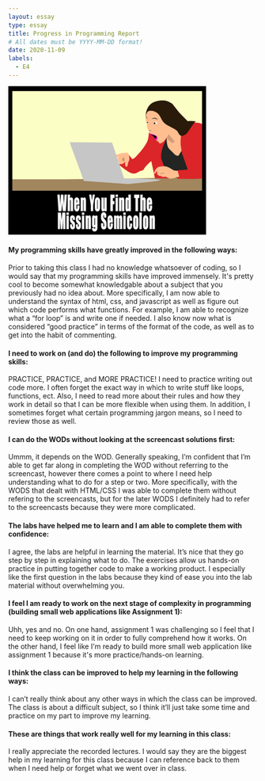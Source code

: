 ```yaml
---
layout: essay
type: essay
title: Progress in Programming Report
# All dates must be YYYY-MM-DD format!
date: 2020-11-09
labels:
  - E4
---
```

 ![Picture](/images/meme1.png)


#### My programming skills have greatly improved in the following ways:
	
 Prior to taking this class I had no knowledge whatsoever of coding, so I would say that my programming skills have improved immensely. It's pretty cool to become somewhat knowledgable about a subject that you previously had no idea about. More specifically, I am now able to understand the syntax of html, css, and javascript as well as figure out which code performs what functions. For example, I am able to recognize what a “for loop” is and write one if needed. I also know now what is considered “good practice” in terms of the format of the code, as well as to get into the habit of commenting.
  
#### I need to work on (and do) the following to improve my programming skills:
	 
   PRACTICE, PRACTICE, and MORE PRACTICE! I need to practice writing out code more. I often forget the exact way in which to write stuff like loops, functions, ect. 
   Also, I need to read more about their rules and how they work in detail so that I can be more flexible when using them. In addition, I sometimes forget what certain programming 	jargon means, so I need to review those as well. 
   
#### I can do the WODs without looking at the screencast solutions first:
	
  Ummm, it depends on the WOD. Generally speaking, I’m confident that I’m able to get far along in completing the WOD without referring to the screencast, 
  however there comes a point to where I need help understanding what to do for a step or two. More specifically, with the WODS that dealt with HTML/CSS I was able to complete them without refering to the screencasts, but for the later WODS I definitely had to refer to the screencasts because they were more complicated.
  
#### The labs have helped me to learn and I am able to complete them with confidence:
	
  I agree, the labs are helpful in learning the material. It’s nice that they go step by step in explaining what to do. 
  The exercises allow us hands-on practice in putting together code to make a working product. I especially like the first question in the labs because they kind of ease you into the lab material without overwhelming you. 
  
#### I feel I am ready to work on the next stage of complexity in programming (building small web applications like Assignment 1):
	
  Uhh, yes and no. On one hand, assignment 1 was challenging so I feel that I need to keep working on it in order to fully comprehend how it works. On the other hand, 
  I feel like I'm ready to build more small web application like assignment 1 because it's more practice/hands-on learning.
  
#### I think the class can be improved to help my learning in the following ways:
	
  I can’t really think about any other ways in which the class can be improved. The class is about a difficult subject, so I think it’ll just take some 
  time and practice on my part to improve my learning. 
  
#### These are things that work really well for my learning in this class:

  I really appreciate the recorded lectures. I would say they are the biggest help in my learning for this class because I can reference back to them when I need help or forget what we went over in class.

